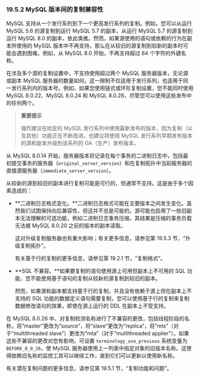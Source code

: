 ### 19.5.2 MySQL 版本间的复制兼容性

MySQL 支持从一个发行系列到下一个更高发行系列的复制。例如，您可以从运行 MySQL 5.6 的源复制到运行 MySQL 5.7 的副本，从运行 MySQL 5.7 的源复制到运行 MySQL 8.0 的副本，依此类推。然而，如果源使用的语句或依赖的行为在副本所使用的 MySQL 版本中不再支持，那么在从较旧的源复制到较新的副本时可能会遇到困难。例如，从 MySQL 8.0 开始，不再支持超过 64 个字符的外键名称。

在涉及多个源的复制设置中，不支持使用超过两个 MySQL 服务器版本，无论源或副本 MySQL 服务器的数量如何。这一限制不仅适用于发行系列，也适用于同一发行系列内的版本号。例如，如果您使用链式或环形复制设置，您不能同时使用 MySQL 8.0.22、MySQL 8.0.24 和 MySQL 8.0.28，尽管您可以使用这些发布中的任何两个。

> **重要提示**
>
> 强烈建议在给定的 MySQL 发行系列中使用最新发布的版本，因为复制（以及其他）功能正在不断改进。也建议将使用 MySQL 发行系列早期发布版本的源和副本升级到该系列的 GA（生产）发布版本。

从 MySQL 8.0.14 开始，服务器版本将记录在每个事务的二进制日志中，包括最初提交事务的服务器（`original_server_version`）和在复制拓扑中当前服务器的直接源服务器（`immediate_server_version`）。

从较新的源到较旧的副本进行复制可能是可行的，但通常不支持。这是由于多个因素造成的：

- **二进制日志格式变化。**二进制日志格式可能在主要版本之间发生变化。虽然我们试图保持向后兼容性，但这并不总是可能的。源可能也启用了一些旧副本无法理解的可选功能，例如二进制日志事务压缩，其结果是压缩的事务负载无法被 MySQL 8.0.20 之前的版本的副本读取。

  这对升级复制服务器也有重大影响；有关更多信息，请参见第 19.5.3 节，“升级复制拓扑”。

  有关基于行的复制的更多信息，请参见第 19.2.1 节，“复制格式”。

- **SQL 不兼容。**如果要复制的语句使用源上可用但副本上不可用的 SQL 功能，您不能使用基于语句的复制从较新的源复制到较旧的副本。

  然而，如果源和副本都支持基于行的复制，并且没有依赖于源上但在副本上不支持的 SQL 功能的数据定义语句需要复制，您可以使用基于行的复制来复制数据修改语句的效果，即使在源上运行的 DDL 在副本上不受支持。

在 MySQL 8.0.26 中，对复制检测名称进行了不兼容的更改，包括线程阶段的名称，将“master”更改为“source”，将“slave”更改为“replica”，将“mts”（对于“multithreaded slave”）更改为“mta”（对于“multithreaded applier”）。如果这些不兼容的更改对您有影响，可设置 `terminology_use_previous` 系统变量为 `BEFORE_8_0_26`，使 MySQL 服务器使用上一列表中指定对象的旧版本名称。这使得依赖旧名称的监控工具可以继续工作，直到它们可以更新以使用新名称。

有关潜在复制问题的更多信息，请参见第 19.5.1 节，“复制功能和问题”。